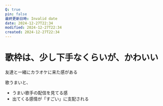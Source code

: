 ```yaml
---
Q: true
pin: false
最終更新日時: Invalid date
date: 2024-12-27T22:34
modified: 2024-12-27T22:34
created: 2024-12-27T22:34
---
```

# 歌枠は、少し下手なくらいが、かわいい

友達と一緒にカラオケに来た感がある

歌うまいと、

- うまい歌手の配信を見てる感  
- 出てくる感情が「すごい」に支配される